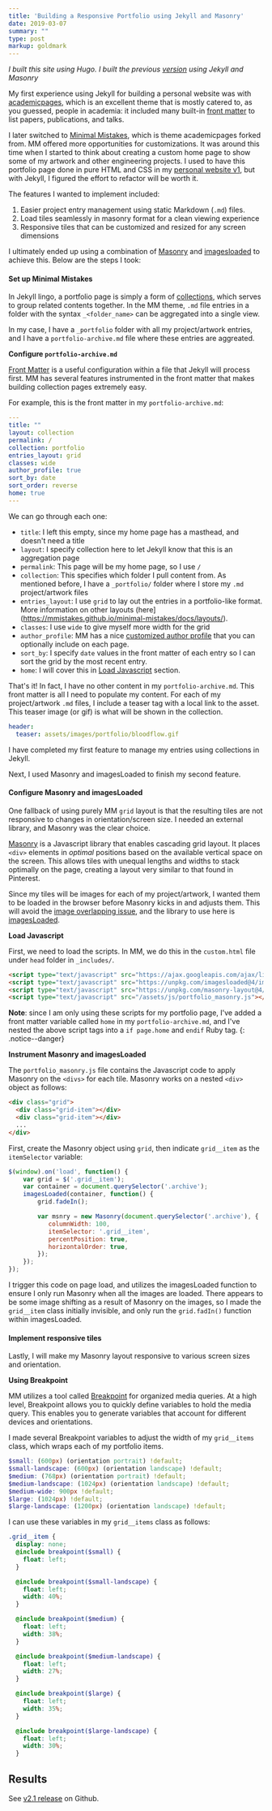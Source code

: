 ```yaml
---
title: 'Building a Responsive Portfolio using Jekyll and Masonry'
date: 2019-03-07
summary: ""
type: post
markup: goldmark
---
```


_I built this site using Hugo. I built the previous [version](https://github.com/kfrankc/kfrankc.github.io/releases) using Jekyll and Masonry_

My first experience using Jekyll for building a personal website was with [academicpages](https://github.com/academicpages/academicpages.github.io), which is an excellent theme that is mostly catered to, as you guessed, people in academia: it included many built-in [front matter](https://jekyllrb.com/docs/front-matter/) to list papers, publications, and talks. 

I later switched to [Minimal Mistakes](https://mmistakes.github.io/minimal-mistakes/), which is theme academicpages forked from. MM offered more opportunities for customizations. It was around this time when I started to think about creating a custom home page to show some of my artwork and other engineering projects. I used to have this portfolio page done in pure HTML and CSS in my [personal website v1](https://github.com/kfrankc/kfrankc.github.io/releases), but with Jekyll, I figured the effort to refactor will be worth it.

The features I wanted to implement included:

1. Easier project entry management using static Markdown (`.md`) files.
2. Load tiles seamlessly in masonry format for a clean viewing experience
3. Responsive tiles that can be customized and resized for any screen dimensions

I ultimately ended up using a combination of [Masonry](https://masonry.desandro.com/) and [imagesloaded](https://imagesloaded.desandro.com/) to achieve this. Below are the steps I took:

#### Set up Minimal Mistakes

In Jekyll lingo, a portfolio page is simply a form of [collections](https://jekyllrb.com/docs/collections/), which serves to group related contents together. In the MM theme, `.md` file entries in a folder with the syntax `_<folder_name>` can be aggregated into a single view. 

In my case, I have a `_portfolio` folder with all my project/artwork entries, and I have a `portfolio-archive.md` file where these entries are aggreated. 

**Configure `portfolio-archive.md`**

[Front Matter](https://jekyllrb.com/docs/front-matter/) is a useful configuration within a file that Jekyll will process first. MM has several features instrumented in the front matter that makes building collection pages extremely easy. 

For example, this is the front matter in my `portfolio-archive.md`:

```yaml
---
title: ""
layout: collection
permalink: /
collection: portfolio
entries_layout: grid
classes: wide
author_profile: true
sort_by: date
sort_order: reverse
home: true
---
```

We can go through each one:

* `title`: I left this empty, since my home page has a masthead, and doesn't need a title
* `layout`: I specify collection here to let Jekyll know that this is an aggregation page
* `permalink`: This page will be my home page, so I use `/`
* `collection`: This specifies which folder I pull content from. As mentioned before, I have a `_portfolio/` folder where I store my `.md` project/artwork files
* `entries_layout`: I use `grid` to lay out the entries in a portfolio-like format. More information on other layouts (here](https://mmistakes.github.io/minimal-mistakes/docs/layouts/).
* `classes`: I use `wide` to give myself more width for the grid
* `author_profile`: MM has a nice [customized author profile](https://mmistakes.github.io/minimal-mistakes/docs/authors/) that you can optionally include on each page.
* `sort_by`: I specify `date` values in the front matter of each entry so I can sort the grid by the most recent entry.
* `home`: I will cover this in [Load Javascript](#load-javascript) section.

That's it! In fact, I have no other content in my `portfolio-archive.md`. This front matter is all I need to populate my content. For each of my project/artwork `.md` files, I include a teaser tag with a local link to the asset. This teaser image (or gif) is what will be shown in the collection.

```yaml
header:
  teaser: assets/images/portfolio/bloodflow.gif
```

I have completed my first feature to manage my entries using collections in Jekyll. 

Next, I used Masonry and imagesLoaded to finish my second feature.

#### Configure Masonry and imagesLoaded

One fallback of using purely MM `grid` layout is that the resulting tiles are not responsive to changes in orientation/screen size. I needed an external library, and Masonry was the clear choice.

[Masonry](https://masonry.desandro.com/) is a Javascript library that enables cascading grid layout. It places `<div>` elements in _optimal_ positions based on the available vertical space on the screen. This allows tiles with unequal lengths and widths to stack optimally on the page, creating a layout very similar to that found in Pinterest.

Since my tiles will be images for each of my project/artwork, I wanted them to be loaded in the browser before Masonry kicks in and adjusts them. This will avoid the [image overlapping issue](https://masonry.desandro.com/layout.html#imagesloaded), and the library to use here is [imagesLoaded](https://imagesloaded.desandro.com/).

**Load Javascript**

First, we need to load the scripts. In MM, we do this in the `custom.html` file under `head` folder in `_includes/`.

```html
<script type="text/javascript" src="https://ajax.googleapis.com/ajax/libs/jquery/3.3.1/jquery.min.js"></script>
<script type="text/javascript" src="https://unpkg.com/imagesloaded@4/imagesloaded.pkgd.min.js"></script>
<script type="text/javascript" src="https://unpkg.com/masonry-layout@4/dist/masonry.pkgd.min.js"></script>
<script type="text/javascript" src="/assets/js/portfolio_masonry.js"></script>
```
**Note**: since I am only using these scripts for my portfolio page, I've added a front matter variable called `home` in my `portfolio-archive.md`, and I've nested the above script tags into a `if page.home` and `endif` Ruby tag.
{: .notice--danger}

**Instrument Masonry and imagesLoaded**

The `portfolio_masonry.js` file contains the Javascript code to apply Masonry on the `<divs>` for each tile. Masonry works on a nested `<div>` object as follows:

```html
<div class="grid">
  <div class="grid-item"></div>
  <div class="grid-item"></div>
  ...
</div>
```

First, create the Masonry object using `grid`, then indicate `grid__item` as the `itemSelector` variable:

```js
$(window).on('load', function() {
    var grid = $('.grid__item');
    var container = document.querySelector('.archive');
    imagesLoaded(container, function() {
        grid.fadeIn();

        var msnry = new Masonry(document.querySelector('.archive'), {
           columnWidth: 100,
           itemSelector: '.grid__item',
           percentPosition: true,
           horizontalOrder: true,
        });
    });
});
```

I trigger this code on page load, and utilizes the imagesLoaded function to ensure I only run Masonry when all the images are loaded. There appears to be some image shifting as a result of Masonry on the images, so I made the `grid__item` class initially invisible, and only run the `grid.fadIn()` function within imagesLoaded.

#### Implement responsive tiles

Lastly, I will make my Masonry layout responsive to various screen sizes and orientation. 

**Using Breakpoint**

MM utilizes a tool called [Breakpoint](http://breakpoint-sass.com/) for organized media queries. At a high level, Breakpoint allows you to quickly define variables to hold the media query. This enables you to generate variables that account for different devices and orientations.

I made several Breakpoint variables to adjust the width of my `grid__items` class, which wraps each of my portfolio items. 

```scss
$small: (600px) (orientation portrait) !default;
$small-landscape: (600px) (orientation landscape) !default;
$medium: (768px) (orientation portrait) !default;
$medium-landscape: (1024px) (orientation landscape) !default;
$medium-wide: 900px !default;
$large: (1024px) !default;
$large-landscape: (1200px) (orientation landscape) !default;
```

I can use these variables in my `grid__items` class as follows:

```scss
.grid__item {
  display: none;
  @include breakpoint($small) {
    float: left;
  }

  @include breakpoint($small-landscape) {
    float: left;
    width: 40%;
  }

  @include breakpoint($medium) {
    float: left;
    width: 38%;
  }

  @include breakpoint($medium-landscape) {
    float: left;
    width: 27%;
  }

  @include breakpoint($large) {
    float: left;
    width: 35%;
  }

  @include breakpoint($large-landscape) {
    float: left;
    width: 30%;
  }
```

## Results

See [v2.1 release](https://github.com/kfrankc/kfrankc.github.io/releases) on Github.
